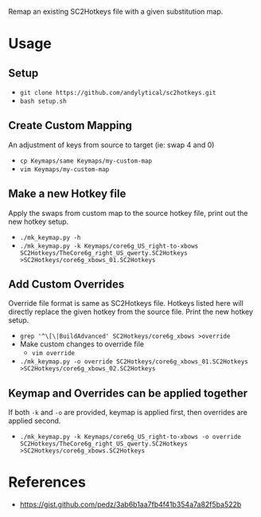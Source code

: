 Remap an existing SC2Hotkeys file with a given substitution map.

# Usage
## Setup
- `git clone https://github.com/andylytical/sc2hotkeys.git`
- `bash setup.sh`
## Create Custom Mapping
An adjustment of keys from source to target (ie: swap 4 and 0)
- `cp Keymaps/same Keymaps/my-custom-map`
- `vim Keymaps/my-custom-map`
## Make a new Hotkey file
Apply the swaps from custom map to the source hotkey file, print out the new hotkey setup.
- `./mk_keymap.py -h`
- `./mk_keymap.py -k Keymaps/core6g_US_right-to-xbows SC2Hotkeys/TheCore6g_right_US_qwerty.SC2Hotkeys >SC2Hotkeys/core6g_xbows_01.SC2Hotkeys`

## Add Custom Overrides
Override file format is same as SC2Hotkeys file.
Hotkeys listed here will directly replace the given hotkey from the source file.
Print the new hotkey setup.
- `grep '^\[\|BuildAdvanced' SC2Hotkeys/core6g_xbows >override`
- Make custom changes to override file
  - `vim override`
- `./mk_keymap.py -o override SC2Hotkeys/core6g_xbows_01.SC2Hotkeys >SC2Hotkeys/core6g_xbows_02.SC2Hotkeys`

## Keymap and Overrides can be applied together
If both `-k` and `-o` are provided, keymap is applied first, then overrides are applied second. 
- `./mk_keymap.py -k Keymaps/core6g_US_right-to-xbows -o override SC2Hotkeys/TheCore6g_right_US_qwerty.SC2Hotkeys >SC2Hotkeys/core6g_xbows.SC2Hotkeys`

# References
- https://gist.github.com/pedz/3ab6b1aa7fb4f41b354a7a82f5ba522b
